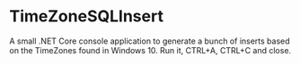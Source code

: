 # TimeZoneSQLInsert

A small .NET Core console application to generate a bunch of inserts based on the TimeZones found in Windows 10. Run it, CTRL+A, CTRL+C and close.

